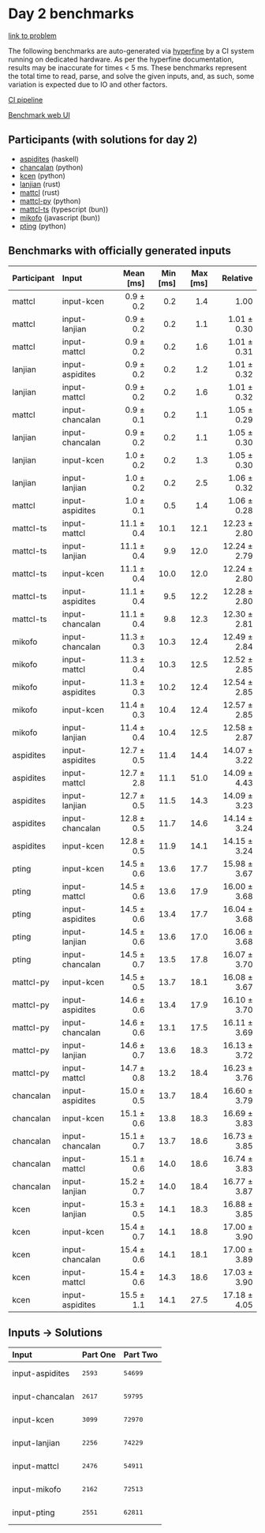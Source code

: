 # Day 2 benchmarks

[link to problem](https://adventofcode.com/2023/day/2)

The following benchmarks are auto-generated via
[hyperfine](https://github.com/sharkdp/hyperfine) by a CI system running on
dedicated hardware. As per the hyperfine documentation, results may be
inaccurate for times < 5 ms. These benchmarks represent the total time to read,
parse, and solve the given inputs, and, as such, some variation is expected due
to IO and other factors.

[CI pipeline](http://ci.papercode.net:8080/teams/main/pipelines/aoc2023)

[Benchmark web UI](https://aoc.ancalagon.black)


## Participants (with solutions for day 2)

- [aspidites](https://github.com/aspidites/aoc2023) (haskell)
- [chancalan](https://github.com/chancalan/aoc2023) (python)
- [kcen](https://github.com/kcen/aoc2023) (python)
- [lanjian](https://github.com/lanjian/aoc-2023) (rust)
- [mattcl](https://github.com/mattcl/aoc2023) (rust)
- [mattcl-py](https://github.com/mattcl/aoc2023-py) (python)
- [mattcl-ts](https://github.com/mattcl/aoc2023-js) (typescript (bun))
- [mikofo](https://github.com/mikofo/advent-of-code-2023) (javascript (bun))
- [pting](https://github.com/pting/aoc2023) (python)


## Benchmarks with officially generated inputs

| Participant | Input | Mean [ms] | Min [ms] | Max [ms] | Relative |
|:---|:---|---:|---:|---:|---:|
| mattcl | input-kcen | 0.9 ± 0.2 | 0.2 | 1.4 | 1.00 |
| mattcl | input-lanjian | 0.9 ± 0.2 | 0.2 | 1.1 | 1.01 ± 0.30 |
| mattcl | input-mattcl | 0.9 ± 0.2 | 0.2 | 1.6 | 1.01 ± 0.31 |
| lanjian | input-aspidites | 0.9 ± 0.2 | 0.2 | 1.2 | 1.01 ± 0.32 |
| lanjian | input-mattcl | 0.9 ± 0.2 | 0.2 | 1.6 | 1.01 ± 0.32 |
| mattcl | input-chancalan | 0.9 ± 0.1 | 0.2 | 1.1 | 1.05 ± 0.29 |
| lanjian | input-chancalan | 0.9 ± 0.2 | 0.2 | 1.1 | 1.05 ± 0.30 |
| lanjian | input-kcen | 1.0 ± 0.2 | 0.2 | 1.3 | 1.05 ± 0.30 |
| lanjian | input-lanjian | 1.0 ± 0.2 | 0.2 | 2.5 | 1.06 ± 0.32 |
| mattcl | input-aspidites | 1.0 ± 0.1 | 0.5 | 1.4 | 1.06 ± 0.28 |
| mattcl-ts | input-mattcl | 11.1 ± 0.4 | 10.1 | 12.1 | 12.23 ± 2.80 |
| mattcl-ts | input-lanjian | 11.1 ± 0.4 | 9.9 | 12.0 | 12.24 ± 2.79 |
| mattcl-ts | input-kcen | 11.1 ± 0.4 | 10.0 | 12.0 | 12.24 ± 2.80 |
| mattcl-ts | input-aspidites | 11.1 ± 0.4 | 9.5 | 12.2 | 12.28 ± 2.80 |
| mattcl-ts | input-chancalan | 11.1 ± 0.4 | 9.8 | 12.3 | 12.30 ± 2.81 |
| mikofo | input-chancalan | 11.3 ± 0.3 | 10.3 | 12.4 | 12.49 ± 2.84 |
| mikofo | input-mattcl | 11.3 ± 0.4 | 10.3 | 12.5 | 12.52 ± 2.85 |
| mikofo | input-aspidites | 11.3 ± 0.3 | 10.2 | 12.4 | 12.54 ± 2.85 |
| mikofo | input-kcen | 11.4 ± 0.3 | 10.4 | 12.4 | 12.57 ± 2.85 |
| mikofo | input-lanjian | 11.4 ± 0.4 | 10.4 | 12.5 | 12.58 ± 2.87 |
| aspidites | input-aspidites | 12.7 ± 0.5 | 11.4 | 14.4 | 14.07 ± 3.22 |
| aspidites | input-mattcl | 12.7 ± 2.8 | 11.1 | 51.0 | 14.09 ± 4.43 |
| aspidites | input-lanjian | 12.7 ± 0.5 | 11.5 | 14.3 | 14.09 ± 3.23 |
| aspidites | input-chancalan | 12.8 ± 0.5 | 11.7 | 14.6 | 14.14 ± 3.24 |
| aspidites | input-kcen | 12.8 ± 0.5 | 11.9 | 14.1 | 14.15 ± 3.24 |
| pting | input-kcen | 14.5 ± 0.6 | 13.6 | 17.7 | 15.98 ± 3.67 |
| pting | input-mattcl | 14.5 ± 0.6 | 13.6 | 17.9 | 16.00 ± 3.68 |
| pting | input-aspidites | 14.5 ± 0.6 | 13.4 | 17.7 | 16.04 ± 3.68 |
| pting | input-lanjian | 14.5 ± 0.6 | 13.6 | 17.0 | 16.06 ± 3.68 |
| pting | input-chancalan | 14.5 ± 0.7 | 13.5 | 17.8 | 16.07 ± 3.70 |
| mattcl-py | input-kcen | 14.5 ± 0.5 | 13.7 | 18.1 | 16.08 ± 3.67 |
| mattcl-py | input-aspidites | 14.6 ± 0.6 | 13.4 | 17.9 | 16.10 ± 3.70 |
| mattcl-py | input-chancalan | 14.6 ± 0.6 | 13.1 | 17.5 | 16.11 ± 3.69 |
| mattcl-py | input-lanjian | 14.6 ± 0.7 | 13.6 | 18.3 | 16.13 ± 3.72 |
| mattcl-py | input-mattcl | 14.7 ± 0.8 | 13.2 | 18.4 | 16.23 ± 3.76 |
| chancalan | input-aspidites | 15.0 ± 0.5 | 13.7 | 18.4 | 16.60 ± 3.79 |
| chancalan | input-kcen | 15.1 ± 0.6 | 13.8 | 18.3 | 16.69 ± 3.83 |
| chancalan | input-chancalan | 15.1 ± 0.7 | 13.7 | 18.6 | 16.73 ± 3.85 |
| chancalan | input-mattcl | 15.1 ± 0.6 | 14.0 | 18.6 | 16.74 ± 3.83 |
| chancalan | input-lanjian | 15.2 ± 0.7 | 14.0 | 18.4 | 16.77 ± 3.87 |
| kcen | input-lanjian | 15.3 ± 0.5 | 14.1 | 18.3 | 16.88 ± 3.85 |
| kcen | input-kcen | 15.4 ± 0.7 | 14.1 | 18.8 | 17.00 ± 3.90 |
| kcen | input-chancalan | 15.4 ± 0.6 | 14.1 | 18.1 | 17.00 ± 3.89 |
| kcen | input-mattcl | 15.4 ± 0.6 | 14.3 | 18.6 | 17.03 ± 3.90 |
| kcen | input-aspidites | 15.5 ± 1.1 | 14.1 | 27.5 | 17.18 ± 4.05 |


## Inputs -> Solutions

| Input | Part One | Part Two |
|:---|:---|:---|
|input-aspidites|<pre>2593</pre>|<pre>54699</pre>|
|input-chancalan|<pre>2617</pre>|<pre>59795</pre>|
|input-kcen|<pre>3099</pre>|<pre>72970</pre>|
|input-lanjian|<pre>2256</pre>|<pre>74229</pre>|
|input-mattcl|<pre>2476</pre>|<pre>54911</pre>|
|input-mikofo|<pre>2162</pre>|<pre>72513</pre>|
|input-pting|<pre>2551</pre>|<pre>62811</pre>|